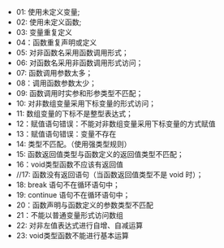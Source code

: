 * 01: 使用未定义变量; 
* 02: 使用未定义函数;
* 03: 变量重复定义
* 04：函数重复声明或定义
* 05: 对非函数名采用函数调用形式； 
* 06: 对函数名采用非函数调用形式访问； 
* 07: 函数调用参数太多；
* 08：调用函数参数太少； 
* 09: 函数调用时实参和形参类型不匹配； 
* 10: 对非数组变量采用下标变量的形式访问；
* 11: 数组变量的下标不是整型表达式； 
* 12：赋值语句错误：不能对非数组变量采用下标变量的方式赋值
* 13：赋值语句错误：变量不存在
* 14: 类型不匹配。（使用强类型规则）
* 15: 函数返回值类型与函数定义的返回值类型不匹配；
* 16：void类型函数不应该有返回值 
* //17: 函数没有返回语句（当函数返回值类型不是 void 时）； 
* 18: break 语句不在循环语句中； 
* 19: continue 语句不在循环语句中； 
* 20：函数声明与函数定义的参数类型不匹配
* 21：不能以普通变量形式访问数组
* 22: 对非左值表达式进行自增、自减运算
* 23: void类型函数不能进行基本运算